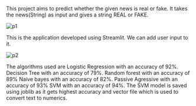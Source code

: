 This project aims to predict whether the given news is real or fake.
It takes the news(String) as input and gives a string REAL or FAKE.


![p1](https://github.com/BDurga26/Fake-News-Detection/assets/103586967/86e4d0d6-2f88-48d7-99c7-6f9e4b763ea8)


This is the application developed using Streamlit. We can add user input to it.



![p2](https://github.com/BDurga26/Fake-News-Detection/assets/103586967/806c659b-a0d2-4795-ac20-d00acf4016b3)



The algorithms used are Logistic Regression with an accuracy of 92%.
Decision Tree with an accuracy of 79%.
Random forest with an accuracy of 89%
Naive bayes with an accuracy of 82%.
Passive Agressive with an accuracy of 93%
SVM with an accuracy of 94%.
The SVM model is saved using joblib as it gets highest accuracy and vector file which is used to convert text to numerics.

